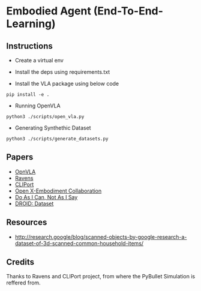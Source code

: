 # Embodied Agent (End-To-End-Learning)


## Instructions
- Create a virtual env
- Install the deps using requirements.txt

- Install the VLA package using below code
```
pip install -e .
```

- Running OpenVLA
```
python3 ./scripts/open_vla.py
```

- Generating Synthethic Dataset
```
python3 ./scripts/generate_datasets.py
```

## Papers
- [OpnVLA](https://openvla.github.io/)
- [Ravens](https://github.com/google-research/ravens)
- [CLIPort](https://github.com/cliport/cliport)
- [Open X-Embodiment Collaboration](https://robotics-transformer-x.github.io/)
- [Do As I Can, Not As I Say](https://say-can.github.io/)
- [DROID: Dataset](https://droid-dataset.github.io/)


## Resources
- http://research.google/blog/scanned-objects-by-google-research-a-dataset-of-3d-scanned-common-household-items/

## Credits
Thanks to Ravens and CLIPort project, from where the PyBullet Simulation is reffered from.